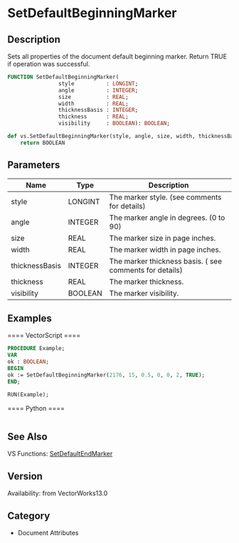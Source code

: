# SetDefaultBeginningMarker

## Description
Sets all properties of the document default beginning marker. Return TRUE if operation was successful.

```pascal
FUNCTION SetDefaultBeginningMarker(
				style          : LONGINT;
				angle          : INTEGER;
				size           : REAL;
				width          : REAL;
				thicknessBasis : INTEGER;
				thickness      : REAL;
				visibility     : BOOLEAN): BOOLEAN;
```

```python
def vs.SetDefaultBeginningMarker(style, angle, size, width, thicknessBasis, thickness, visibility):
    return BOOLEAN
```

## Parameters
|Name|Type|Description|
|---|---|---|
|style|LONGINT|The marker style. (see comments for details)|
|angle|INTEGER|The marker angle in degrees. (0 to 90)|
|size|REAL|The marker size in page inches.|
|width|REAL|The marker width in page inches.|
|thicknessBasis|INTEGER|The marker thickness basis. ( see comments for details)|
|thickness|REAL|The marker thickness.|
|visibility|BOOLEAN|The marker visibility.|

## Examples
==== VectorScript ====
```pascal
PROCEDURE Example;
VAR
ok : BOOLEAN;
BEGIN
ok := SetDefaultBeginningMarker(2176, 15, 0.5, 0, 0, 2, TRUE);
END;

RUN(Example);
```
==== Python ====
```python

```

## See Also
VS Functions:
[SetDefaultEndMarker](SetDefaultEndMarker.md)

## Version
Availability: from VectorWorks13.0

## Category
* Document Attributes

